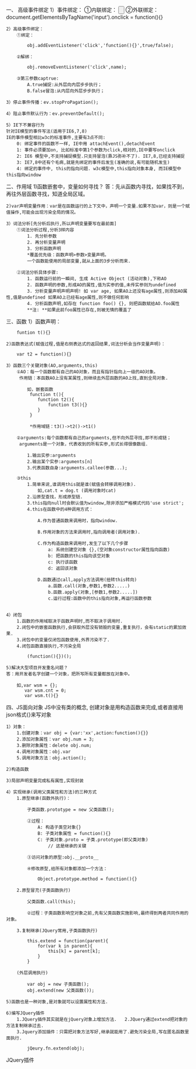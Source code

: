 一、	高级事件绑定
	1）事件绑定：
		①内联绑定：
			<input type="button" onclick="x()" >
		②外联绑定：
			document.getElementsByTagName('input').onclick = function(){}

	2）高级事件绑定：
		①绑定：

			obj.addEventListener('click','function(){}',true/false);

		②解绑：

			obj.removeEventListener('click',name);

		③第三参数captrue:
			A.true捕捉:从外层向内层步步执行；
			B.false冒泡:从内层向外层步步执行；

	3）停止事件传播：ev.stopProPagation();

	4）阻止事件默认行为：ev.preventDefault();
	
	5）IE下不兼容行为
	针对IE模型的事件写法(适用于IE6,7,8)
	IE的事件模型相比w3c的标准事件,主要有3点不同:
		0: 绑定事件的函数不一样, IE中用 attachEvent(),detachEvent
		1: 事件必须要加on, 比如标准中第1个参数为click,相对的,IE中要写onclick
		2: IE6 模型中,不支持捕捉模型.只支持冒泡(靠JS弥补不了). IE7,8,已经支持捕捉
		3: IE7,8中还有个毛病,就是先绑定的事件后发生(准确的说,有可能随机发生)
		4: 绑定的事件中, this的指向问题. w3c模型中,this指向对象本身, 而IE模型中this指向window
		
二、作用域
	1)函数嵌套中，变量如何寻找？
	答：先从函数内寻找，如果找不到，再往外层函数寻找，知道全局区域。
	
	2)var声明变量作用：var是在函数运行的上下文中，声明一个变量.如果不加var，则是一个赋值操作,可能会出现污染全局的情况。

	3）词法分析[先分析后执行,所以声明变量要写在最前面]
		①词法分析过程,分析3样内容
			1. 先分析参数
			2. 再分析变量声明 
			3. 分析函数声明
			*覆盖优先级：函数声明>参数>变量声明。
			一个函数能使用的局部变量,就从上面的3步分析而来.

		②词法分析具体步骤:
			1. 函数运行前的一瞬间, 生成 Active Object (活动对象),下称AO
			2. 函数声明的参数,形成AO的属性,值为实参的值,未传实参则为undefined
			3. 分析变量声明声明声明! 如 var age, 如果AO上还没有age属性,则添加AO属性,值是undefined 如果AO上已经有age属性,则不做任何影响
			4. 分析函数声明,如存在 function foo() {}, 则把函数赋给AO.foo属性
			**注: **如果此前foo属性已存在,则被无情的覆盖了
	
三、函数
	1）函数声明：
		
		funtion t(){}

	2)函数表达式(赋值过程,值是右侧表达式的返回结果,词法分析会当作变量声明)：

		var t2 = function(){}

	3）函数三个关键对象(AO,arguments,this)
		①AO：每一个函数都有自己的AO对象，而且有指针指向上一级的AO对象。
		 作用链：本函数AO上没有某属性,则继续去外层函数的AO上找,直到全局对象.

			如，嵌套函数
			 function t(){
			 	function t2(){
			 		function t3(){}
			 	}
			 }

			 *作用域链：t3()->t2()->t1()

		②arguments:每个函数都有自己的arguments,但不向外层寻找,即不形成链；
		 arguments是一个对象，代表收到的所有实参,形式长得很像数组.

		 	1.输出实参:arguments
		 	2.输出某个实参:arguments[n]
			3.代表函数自身:arguments.callee(参数...);

		③this
			1.简单来说,谁调用this就是谁(赋值会转移调用对象).
				如,cat.t = dog.t (调用对象时cat)
			2.沿原型查找，形成原型链.
			3.this指向null时会默认值为window,除非添加严格模式代码'use strict';
			4.this在函数中的4种调用方式：

				A.作为普通函数来调用时，指向window.

				B.作用对象的方法来调用时,指向调用者(调用对象).

				C.作为构造函数来调用时,发生了以下几个步骤
					a: 系统创建空对象 {},(空对象constructor属性指向函数) 
					b: 把函数的this指向该空对象
					c: 执行该函数
					d: 返回该对象

				D.函数通过call,apply方法调用(扭转this转向)
					a.函数.call(对象,参数1,参数2.....)
					b.函数.apply(对象,[参数1,参数2.....])
					c.运行过程:函数中的this指向对象,再运行函数参数


	4）闭包
		1.函数的作用域取决于函数声明时,而不取决于调用时.
		2.闭包中的嵌套函数执行,会获取外层没有销毁的变量,重复执行，会有static的累加效果.
		3.闭包中的变量仅闭包函数使用,外界污染不了.
		4.闭包函数直接执行,不污染全局

			(function(){})();

	5)解决大型项目开发重名问题？
	答：用开发者名字创建一个对象，把所写所有变量都放在对象中。

		如,var wsm = {};
		   var wsm.cnt = 0;
		   var wsm.t(){}

四、JS面向对象
	JS中没有类的概念, 创建对象是用构造函数来完成,或者直接用json格式{}来写对象
	
	1）对象：
		1.创建对象：var obj = {var:'xx',action:function(){}}
		2.添加对象属性：var obj.num = 3;
		3.删除对象属性：delete obj.num;
		4.调用对象属性：obj.var
		5.调用对象方法：obj.action();
		
	2)构造函数

	3)局部声明变量完成私有属性,实现封装

	4）实现继承(调用父类属性和方法)的三种方式
		1.原型继承(函数外执行)：
	
			子类函数.prototype = new 父类函数();

			②过程：		
				A: 构造子类空对象{}
				B: 子类对象属性 = function(){}
				C: 子类对象.proto = 子类.prototype(即父类对象) 
					// 这是继承的关键

			③访问对象的原型:obj.__proto__

			④修改原型,给所有对象都添加一个方法：

				Object.prototype.method = function(){}

		2.原型冒充(子类函数执行)
	
			父类函数.call(this);

			②过程：子类函数影响空对象之前,先有父类函数实施影响,最终得到两者共同作用的对象。

		3.复制继承(JQuery常用,子类函数执行)
	
			this.extend = function(parent){
				for(var k in parent){
					this[k] = parent[k];
				}
			}

		(外层调用执行)

			var obj = new 子类函数();
			obj.extend(new 父类函数());

	5)函数也是一种对象,是对象就可以设置属性和方法.
	
	6)编写JQuery插件
		1.JQuery插件其实就是在jQuery对象上增加方法. 	2.JQuery通过extend把对象的方法复制继承过去.
		3.Jquery添加插件：只需把对象方法写好,继承就能用了.避免污染全局,写在匿名函数里面执行.

			jQeury.fn.extend(obj);






	
JQuery插件

